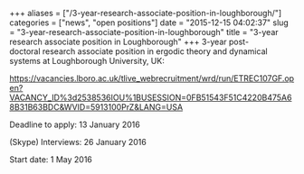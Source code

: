 +++
aliases = ["/3-year-research-associate-position-in-loughborough/"]
categories = ["news", "open positions"]
date = "2015-12-15 04:02:37"
slug = "3-year-research-associate-position-in-loughborough"
title = "3-year research associate position in Loughborough"
+++
3-year post-doctoral research associate position in ergodic theory and
dynamical systems at Loughborough University, UK:

<https://vacancies.lboro.ac.uk/tlive_webrecruitment/wrd/run/ETREC107GF.open?VACANCY_ID%3d2538536IOU%1BUSESSION=0FB51543F51C4220B475A68B31B63BDC&WVID=5913100PrZ&LANG=USA>

Deadline to apply: <span tabindex="0" term="goog_461506471">13 January
2016</span>

(Skype) Interviews: <span tabindex="0" term="goog_461506472">26 January
2016</span>

Start date: <span tabindex="0" term="goog_461506473">1 May 2016</span>
